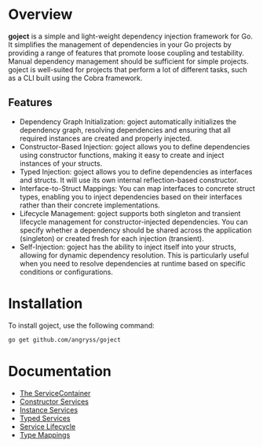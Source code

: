 # Overview
**goject** is a simple and light-weight dependency injection framework for Go. It simplifies the management of dependencies in your Go projects by providing a range of features that promote loose coupling and testability. Manual dependency management should be sufficient for simple projects. goject is well-suited for projects that perform a lot of different tasks, such as a CLI built using the Cobra framework.

## Features

- Dependency Graph Initialization: goject automatically initializes the dependency graph, resolving dependencies and ensuring that all required instances are created and properly injected.
- Constructor-Based Injection: goject allows you to define dependencies using constructor functions, making it easy to create and inject instances of your structs.
- Typed Injection: goject allows you to define dependencies as interfaces and structs. It will use its own internal reflection-based constructor.
- Interface-to-Struct Mappings: You can map interfaces to concrete struct types, enabling you to inject dependencies based on their interfaces rather than their concrete implementations.
- Lifecycle Management: goject supports both singleton and transient lifecycle management for constructor-injected dependencies. You can specify whether a dependency should be shared across the application (singleton) or created fresh for each injection (transient).
- Self-Injection: goject has the ability to inject itself into your structs, allowing for dynamic dependency resolution. This is particularly useful when you need to resolve dependencies at runtime based on specific conditions or configurations.

# Installation
To install goject, use the following command:
```bash
go get github.com/angryss/goject
```

# Documentation
- [The ServiceContainer](doc/001_service_container.md)
- [Constructor Services](doc/002_constructor_services.md)
- [Instance Services](doc/003_instance_services.md)
- [Typed Services](doc/004_typed_services.md)
- [Service Lifecycle](doc/005_service_lifecycle.md)
- [Type Mappings](doc/006_type_mappings.md)

